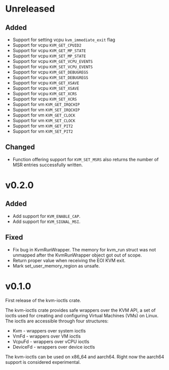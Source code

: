 # Unreleased

## Added
- Support for setting vcpu `kvm_immediate_exit` flag
- Support for vcpu `KVM_GET_CPUID2`
- Support for vcpu `KVM_GET_MP_STATE`
- Support for vcpu `KVM_SET_MP_STATE`
- Support for vcpu `KVM_GET_VCPU_EVENTS`
- Support for vcpu `KVM_SET_VCPU_EVENTS`
- Support for vcpu `KVM_GET_DEBUGREGS`
- Support for vcpu `KVM_SET_DEBUGREGS`
- Support for vcpu `KVM_GET_XSAVE`
- Support for vcpu `KVM_SET_XSAVE`
- Support for vcpu `KVM_GET_XCRS`
- Support for vcpu `KVM_SET_XCRS`
- Support for vm `KVM_GET_IRQCHIP`
- Support for vm `KVM_SET_IRQCHIP`
- Support for vm `KVM_GET_CLOCK`
- Support for vm `KVM_SET_CLOCK`
- Support for vm `KVM_GET_PIT2`
- Support for vm `KVM_SET_PIT2`

## Changed
- Function offering support for `KVM_SET_MSRS` also returns the number
  of MSR entries successfully written.

# v0.2.0

## Added
- Add support for `KVM_ENABLE_CAP`.
- Add support for `KVM_SIGNAL_MSI`.

## Fixed
- Fix bug in KvmRunWrapper. The memory for kvm_run struct was not unmapped
  after the KvmRunWrapper object got out of scope.
- Return proper value when receiving the EOI KVM exit.
- Mark set_user_memory_region as unsafe.

# v0.1.0

First release of the kvm-ioctls crate.

The kvm-ioctls crate provides safe wrappers over the KVM API, a set of ioctls
used for creating and configuring Virtual Machines (VMs) on Linux.
The ioctls are accessible through four structures:
- Kvm - wrappers over system ioctls
- VmFd - wrappers over VM ioctls
- VcpuFd - wrappers over vCPU ioctls
- DeviceFd - wrappers over device ioctls

The kvm-ioctls can be used on x86_64 and aarch64. Right now the aarch64
support is considered experimental.
